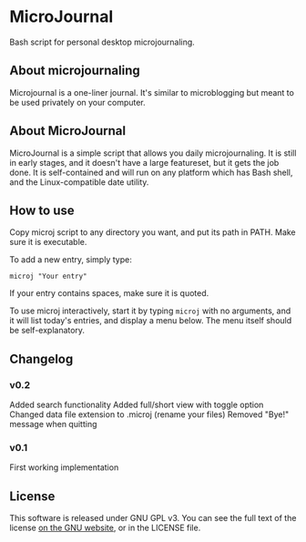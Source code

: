 # MicroJournal

Bash script for personal desktop microjournaling.

## About microjournaling

Microjournal is a one-liner journal. It's similar to microblogging but meant to
be used privately on your computer.

## About MicroJournal

MicroJournal is a simple script that allows you daily microjournaling. It is 
still in early stages, and it doesn't have a large featureset, but it gets the
job done. It is self-contained and will run on any platform which has Bash
shell, and the Linux-compatible date utility.

## How to use

Copy microj script to any directory you want, and put its path in PATH. Make
sure it is executable.

To add a new entry, simply type:

    microj "Your entry"

If your entry contains spaces, make sure it is quoted.

To use microj interactively, start it by typing ``microj`` with no arguments,
and it will list today's entries, and display a menu below. The menu itself
should be self-explanatory.

## Changelog

### v0.2

Added search functionality
Added full/short view with toggle option
Changed data file extension to .microj (rename your files)
Removed "Bye!" message when quitting

### v0.1

First working implementation

## License

This software is released under GNU GPL v3. You can see the full text of the
license [on the GNU website](http://www.gnu.org/licenses/gpl-3.0.txt), or 
in the LICENSE file.
